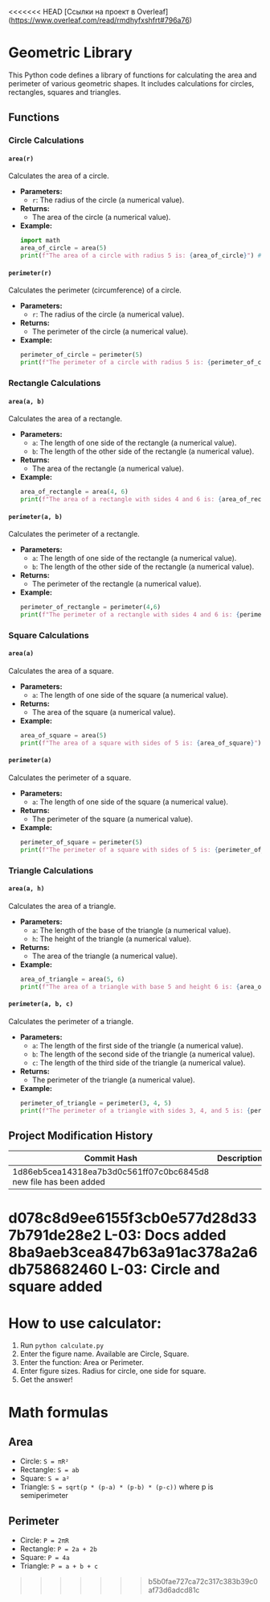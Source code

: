 <<<<<<< HEAD
[Ссылки на проект в Overleaf] (https://www.overleaf.com/read/rmdhyfxshfrt#796a76) 
# Geometric Library

This Python code defines a library of functions for calculating the area and perimeter of various geometric shapes. It includes calculations for circles, rectangles, squares and triangles.

## Functions

### Circle Calculations

#### `area(r)`
Calculates the area of a circle.

*   **Parameters:**
    *   `r`: The radius of the circle (a numerical value).
*   **Returns:**
    *   The area of the circle (a numerical value).
*   **Example:**
    ```python
    import math
    area_of_circle = area(5)
    print(f"The area of a circle with radius 5 is: {area_of_circle}") # Output: The area of a circle with radius 5 is: 78.53981633974483
    ```
#### `perimeter(r)`
Calculates the perimeter (circumference) of a circle.

*   **Parameters:**
    *   `r`: The radius of the circle (a numerical value).
*   **Returns:**
    *   The perimeter of the circle (a numerical value).
*   **Example:**
     ```python
     perimeter_of_circle = perimeter(5)
     print(f"The perimeter of a circle with radius 5 is: {perimeter_of_circle}") # Output: The perimeter of a circle with radius 5 is: 31.41592653589793
     ```
### Rectangle Calculations

#### `area(a, b)`
Calculates the area of a rectangle.

*   **Parameters:**
    *   `a`: The length of one side of the rectangle (a numerical value).
    *   `b`: The length of the other side of the rectangle (a numerical value).
*   **Returns:**
    *   The area of the rectangle (a numerical value).
*   **Example:**
    ```python
    area_of_rectangle = area(4, 6)
    print(f"The area of a rectangle with sides 4 and 6 is: {area_of_rectangle}") # Output: The area of a rectangle with sides 4 and 6 is: 24
    ```

#### `perimeter(a, b)`
Calculates the perimeter of a rectangle.

*   **Parameters:**
    *   `a`: The length of one side of the rectangle (a numerical value).
    *   `b`: The length of the other side of the rectangle (a numerical value).
*   **Returns:**
    *   The perimeter of the rectangle (a numerical value).
*   **Example:**
     ```python
     perimeter_of_rectangle = perimeter(4,6)
     print(f"The perimeter of a rectangle with sides 4 and 6 is: {perimeter_of_rectangle}") # Output: The perimeter of a rectangle with sides 4 and 6 is: 20
    ```

### Square Calculations

#### `area(a)`
Calculates the area of a square.

*   **Parameters:**
    *   `a`: The length of one side of the square (a numerical value).
*   **Returns:**
    *   The area of the square (a numerical value).
*  **Example:**
     ```python
     area_of_square = area(5)
     print(f"The area of a square with sides of 5 is: {area_of_square}") # Output: The area of a square with sides of 5 is: 25
     ```
#### `perimeter(a)`
Calculates the perimeter of a square.

*   **Parameters:**
    *   `a`: The length of one side of the square (a numerical value).
*   **Returns:**
    *   The perimeter of the square (a numerical value).
*   **Example:**
    ```python
    perimeter_of_square = perimeter(5)
    print(f"The perimeter of a square with sides of 5 is: {perimeter_of_square}") # Output: The perimeter of a square with sides of 5 is: 20
    ```

### Triangle Calculations

#### `area(a, h)`
Calculates the area of a triangle.

*   **Parameters:**
    *   `a`: The length of the base of the triangle (a numerical value).
    *   `h`: The height of the triangle (a numerical value).
*   **Returns:**
    * The area of the triangle (a numerical value).
* **Example:**
     ```python
     area_of_triangle = area(5, 6)
     print(f"The area of a triangle with base 5 and height 6 is: {area_of_triangle}") # Output: The area of a triangle with base 5 and height 6 is: 15.0
     ```

#### `perimeter(a, b, c)`
Calculates the perimeter of a triangle.

*   **Parameters:**
    *   `a`: The length of the first side of the triangle (a numerical value).
    *   `b`: The length of the second side of the triangle (a numerical value).
    *   `c`: The length of the third side of the triangle (a numerical value).
*   **Returns:**
    * The perimeter of the triangle (a numerical value).
*  **Example:**
     ```python
     perimeter_of_triangle = perimeter(3, 4, 5)
     print(f"The perimeter of a triangle with sides 3, 4, and 5 is: {perimeter_of_triangle}") # Output: The perimeter of a triangle with sides 3, 4, and 5 is: 12
     ```
## Project Modification History

| Commit Hash                            |             Description         |
|----------------------------------------|---------------------------------|
|1d86eb5cea14318ea7b3d0c561ff07c0bc6845d8 new file has been added
d078c8d9ee6155f3cb0e577d28d337b791de28e2 L-03: Docs added
8ba9aeb3cea847b63a91ac378a2a6db758682460 L-03: Circle and square added
=======

# How to use calculator:
1. Run `python calculate.py`
2. Enter the figure name. Available are Circle, Square.
3. Enter the function: Area or Perimeter.
4. Enter figure sizes. Radius for circle, one side for square.
5. Get the answer!

# Math formulas
## Area
- Circle: `S = πR²`
- Rectangle: `S = ab`
- Square: `S = a²`
- Triangle: `S = sqrt(p * (p-a) * (p-b) * (p-c))` where p is semiperimeter

## Perimeter
- Circle: `P = 2πR`
- Rectangle: `P = 2a + 2b`
- Square: `P = 4a`
- Triangle: `P = a + b + c`

>>>>>>> b5b0fae727ca72c317c383b39c0af73d6adcd81c
